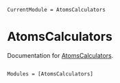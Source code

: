 ```@meta
CurrentModule = AtomsCalculators
```

# AtomsCalculators

Documentation for [AtomsCalculators](https://github.com/JuliaMolSim/AtomsCalculators.jl).

```@index
```

```@autodocs
Modules = [AtomsCalculators]
```
